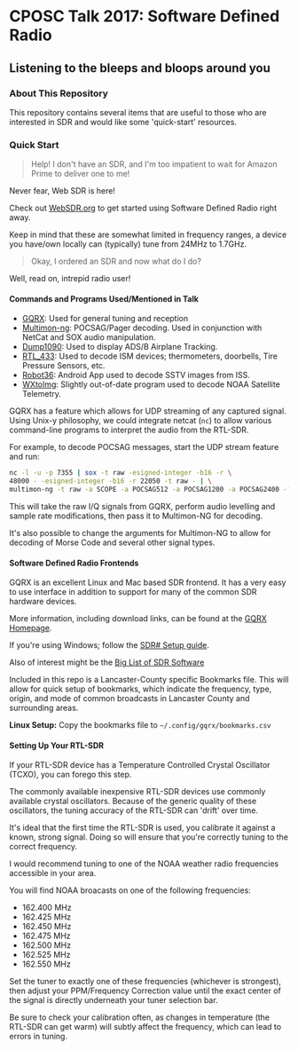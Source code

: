 # CPOSC Talk 2017: Software Defined Radio
## Listening to the bleeps and bloops around you

### About This Repository
This repository contains several items that are useful to those who are
interested in SDR and would like some 'quick-start' resources.

### Quick Start
> Help! I don't have an SDR, and I'm too impatient to wait for Amazon Prime to deliver one to me!

Never fear, Web SDR is here!

Check out [WebSDR.org](http://websdr.org/) to get started using Software Defined Radio right away.

Keep in mind that these are somewhat limited in frequency ranges, a device you have/own locally
can (typically) tune from 24MHz to 1.7GHz.

> Okay, I ordered an SDR and now what do I do?

Well, read on, intrepid radio user!

#### Commands and Programs Used/Mentioned in Talk

- [GQRX](http://gqrx.dk/): Used for general tuning and reception
- [Multimon-ng](https://github.com/EliasOenal/multimon-ng/): POCSAG/Pager decoding. Used in conjunction with NetCat and SOX audio manipulation.
- [Dump1090](https://github.com/antirez/dump1090): Used to display ADS/B Airplane Tracking.
- [RTL_433](https://github.com/merbanan/rtl_433): Used to decode ISM devices; thermometers, doorbells, Tire Pressure Sensors, etc.
- [Robot36](https://play.google.com/store/apps/details?id=xdsopl.robot36): Android App used to decode SSTV images from ISS.
- [WXtoImg](http://www.wxtoimg.com/): Slightly out-of-date program used to decode NOAA Satellite Telemetry.

GQRX has a feature which allows for UDP streaming of any captured signal.
Using Unix-y philosophy, we could integrate netcat (`nc`) to allow various command-line programs to interpret the audio from the RTL-SDR.

For example, to decode POCSAG messages, start the UDP stream feature and run:
```bash
nc -l -u -p 7355 | sox -t raw -esigned-integer -b16 -r \
48000 - -esigned-integer -b16 -r 22050 -t raw - | \
multimon-ng -t raw -a SCOPE -a POCSAG512 -a POCSAG1200 -a POCSAG2400 -f alpha -
```

This will take the raw I/Q signals from GQRX, perform audio levelling and sample rate modifications,
then pass it to Multimon-NG for decoding.

It's also possible to change the arguments for Multimon-NG to allow for decoding of Morse Code and several other
signal types.

#### Software Defined Radio Frontends
GQRX is an excellent Linux and Mac based SDR frontend.
It has a very easy to use interface in addition to support for many of the common SDR hardware devices.

More information, including download links, can be found at the [GQRX Homepage](http://gqrx.dk/).

If you're using Windows; follow the [SDR# Setup guide](https://www.rtl-sdr.com/rtl-sdr-quick-start-guide/).

Also of interest might be the [Big List of SDR Software](https://www.rtl-sdr.com/big-list-rtl-sdr-supported-software/)

Included in this repo is a Lancaster-County specific Bookmarks file.
This will allow for quick setup of bookmarks, which indicate the frequency, type, origin, and mode of common
broadcasts in Lancaster County and surrounding areas.

**Linux Setup:**
Copy the bookmarks file to `~/.config/gqrx/bookmarks.csv`

#### Setting Up Your RTL-SDR
If your RTL-SDR device has a Temperature Controlled Crystal Oscillator (TCXO), you can forego this step.

The commonly available inexpensive RTL-SDR devices use commonly available crystal oscillators.
Because of the generic quality of these oscillators, the tuning accuracy of the RTL-SDR
can 'drift' over time.

It's ideal that the first time the RTL-SDR is used, you calibrate it against a known,
strong signal. Doing so will ensure that you're correctly tuning to the correct frequency.

I would recommend tuning to one of the NOAA weather radio frequencies accessible in your area.

You will find NOAA broacasts on one of the following frequencies:

- 162.400 MHz
- 162.425 MHz
- 162.450 MHz
- 162.475 MHz
- 162.500 MHz
- 162.525 MHz
- 162.550 MHz

Set the tuner to exactly one of these frequencies (whichever is strongest), then
adjust your PPM/Frequency Correction value until the exact center of the signal
is directly underneath your tuner selection bar.

Be sure to check your calibration often, as changes in temperature (the RTL-SDR can get warm)
will subtly affect the frequency, which can lead to errors in tuning.

